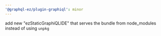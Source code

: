 ```yaml
---
'@graphql-ez/plugin-graphiql': minor
---
```


add new "ezStaticGraphiQLIDE" that serves the bundle from node_modules instead of using `unpkg`
